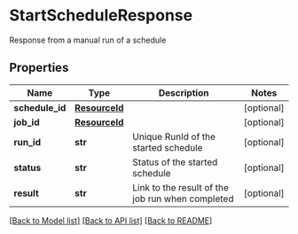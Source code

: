# StartScheduleResponse

Response from a manual run of a schedule

## Properties
Name | Type | Description | Notes
------------ | ------------- | ------------- | -------------
**schedule_id** | [**ResourceId**](ResourceId.md) |  | [optional] 
**job_id** | [**ResourceId**](ResourceId.md) |  | [optional] 
**run_id** | **str** | Unique RunId of the started schedule | [optional] 
**status** | **str** | Status of the started schedule | [optional] 
**result** | **str** | Link to the result of the job run when completed | [optional] 

[[Back to Model list]](../README.md#documentation-for-models) [[Back to API list]](../README.md#documentation-for-api-endpoints) [[Back to README]](../README.md)


